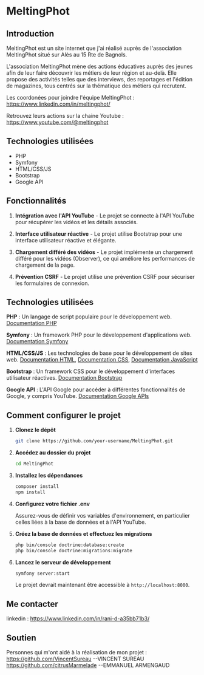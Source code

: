 # MeltingPhot

## Introduction

MeltingPhot est un site internet que j'ai réalisé auprès de l'association MeltingPhot situé sur Alès au 15 Rte de Bagnols.

L'association MeltingPhot mène des actions éducatives auprès des jeunes afin de leur faire découvrir les métiers de leur région et au-delà. Elle propose des activités telles que des interviews, des reportages et l'édition de magazines, tous centrés sur la thématique des métiers qui recrutent.

Les coordonées pour joindre l'équipe MeltingPhot :
https://www.linkedin.com/in/meltingphot/

Retrouvez leurs actions sur la chaine Youtube : 
https://www.youtube.com/@meltingphot

## Technologies utilisées

- PHP
- Symfony
- HTML/CSS/JS
- Bootstrap
- Google API

## Fonctionnalités


1. **Intégration avec l'API YouTube** - Le projet se connecte à l'API YouTube pour récupérer les vidéos et les détails associés.

2. **Interface utilisateur réactive** - Le projet utilise Bootstrap pour une interface utilisateur réactive et élégante.

3. **Chargement différé des vidéos** - Le projet implémente un chargement différé pour les vidéos (Observer), ce qui améliore les performances de chargement de la page.

4. **Prévention CSRF** - Le projet utilise une prévention CSRF pour sécuriser les formulaires de connexion.



## Technologies utilisées

**PHP** : Un langage de script populaire pour le développement web. <a href="https://www.php.net/docs.php">Documentation PHP</a>

**Symfony** : Un framework PHP pour le développement d'applications web. <a href="https://symfony.com/doc/current/index.html">Documentation Symfony</a>

**HTML/CSS/JS** : Les technologies de base pour le développement de sites web. <a href="https://developer.mozilla.org/fr/docs/Web/HTML">Documentation HTML</a>, <a href="https://developer.mozilla.org/fr/docs/Web/CSS">Documentation CSS</a>, <a href="https://developer.mozilla.org/fr/docs/Web/JavaScript">Documentation JavaScript</a>

**Bootstrap** : Un framework CSS pour le développement d'interfaces utilisateur réactives. <a href="https://getbootstrap.com/">Documentation Bootstrap</a>

**Google API** : L'API Google pour accéder à différentes fonctionnalités de Google, y compris YouTube. <a href="https://developers.google.com/youtube/v3?hl=fr">Documentation Google APIs</a>

## Comment configurer le projet

1. **Clonez le dépôt**

    ```sh
    git clone https://github.com/your-username/MeltingPhot.git
    ```

2. **Accédez au dossier du projet**

    ```sh
    cd MeltingPhot
    ```

3. **Installez les dépendances**

    ```sh
    composer install
    npm install
    ```

4. **Configurez votre fichier .env**

    Assurez-vous de définir vos variables d'environnement, en particulier celles liées à la base de données et à l'API YouTube.

5. **Créez la base de données et effectuez les migrations**

    ```sh
    php bin/console doctrine:database:create
    php bin/console doctrine:migrations:migrate
    ```

6. **Lancez le serveur de développement**

    ```sh
    symfony server:start
    ```

    Le projet devrait maintenant être accessible à `http://localhost:8000`.

## Me contacter
linkedin : https://www.linkedin.com/in/rani-d-a35bb71b3/

## Soutien
Personnes qui m'ont aidé à la réalisation de mon projet :
https://github.com/VincentSureau --VINCENT SUREAU
https://github.com/citrusMarmelade --EMMANUEL ARMENGAUD


